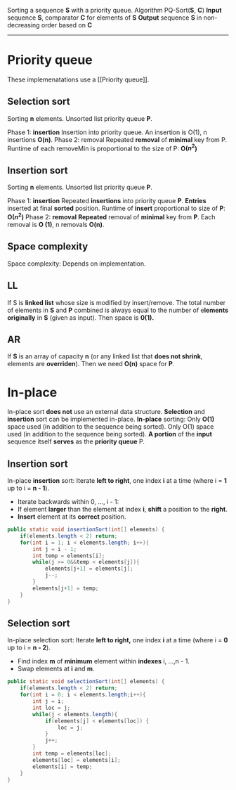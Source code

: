 Sorting a sequence **S** with a priority queue.
Algorithm PQ-Sort(**S**, **C**) 
	**Input** sequence **S**, comparator **C** for elements of **S**
	**Output** sequence **S** in non-decreasing order based on **C**
___

# Priority queue
These implemenatations use a [[Priority queue]]. 
## Selection sort
Sorting **n** elements.
Unsorted list priority queue **P**.

Phase 1: **insertion**
	Insertion into priority queue.
	An insertion is O(1), n insertions **O(n)**.
Phase 2: removal
	Repeated **removal** of **minimal** key from P.
	Runtime of each removeMin is proportional to the size of P:
	**O($n^2$)**

## Insertion sort
Sorting **n** elements.
Unsorted list priority queue **P**.

Phase 1: **insertion**
	Repeated **insertions** into priority queue **P**.
	**Entries** inserted at final **sorted** position.
	Runtime of **insert** proportional to size of **P**:
		**O($n^2$)**
Phase 2: **removal**
	**Repeated** removal of **minimal** key from **P**.
	Each removal is **O (1)**, n removals **O(n)**.

## Space complexity
Space complexity:
	Depends on implementation.
## LL
If S is **linked list** whose size is modified by insert/remove.
	The total number of elements in **S** and **P** combined is always equal to the number of e**lements originally** in **S** (given as input).
	Then space is **0(1).**
## AR
If **S** is an array of capacity **n** (or any linked list that **does not shrink**, elements are **overriden**).
	Then we need **O(n)** space for **P**.

# In-place
In-place sort **does not** use an external data structure. 
**Selection** and **insertion** sort can be implemented in-place.
**In-place** sorting:
	Only **O(1)** space used (in addition to the sequence being sorted).
Only O(1) space used (in addition to the sequence being sorted).
**A portion** of the **input** sequence itself **serves** as the **priority queue** P.

## Insertion sort
In-place **insertion** sort:
Iterate **left to right**, one index **i** at a time (where i = **1** up to i = **n - 1**).
- Iterate backwards within 0, ..., i - 1:
- If element **larger** than the element at index **i**, **shift** a position to the **right**.
- **Insert** element at its **correct** position.
```java
public static void insertionSort(int[] elements) {
	if(elements.length < 2) return;
	for(int i = 1; i < elements.length; i++){
		int j = i - 1;
		int temp = elements[i];
		while(j >= 0&&temp < elements[j]){
			elements[j+1] = elements[j];
			j--;
		}
		elements[j+1] = temp;
	}
}
```

## Selection sort
In-place selection sort:
Iterate **left to right,** one index **i** at a time (where i = **0** up to i = **n - 2**).
- Find index **m** of **minimum** element within **indexes** i, ...,n - 1.
- Swap elements at **i** and **m**.
```java
public static void selectionSort(int[] elements) {
	if(elements.length < 2) return;
	for(int i = 0; i < elements.length;i++){
		int j = i;
		int loc = j;
		while(j < elements.length){
			if(elements[j] < elements[loc]) {
				loc = j;
			}
			j++;
		}
		int temp = elements[loc];
		elements[loc] = elements[i];
		elements[i] = temp;
	}
}
```